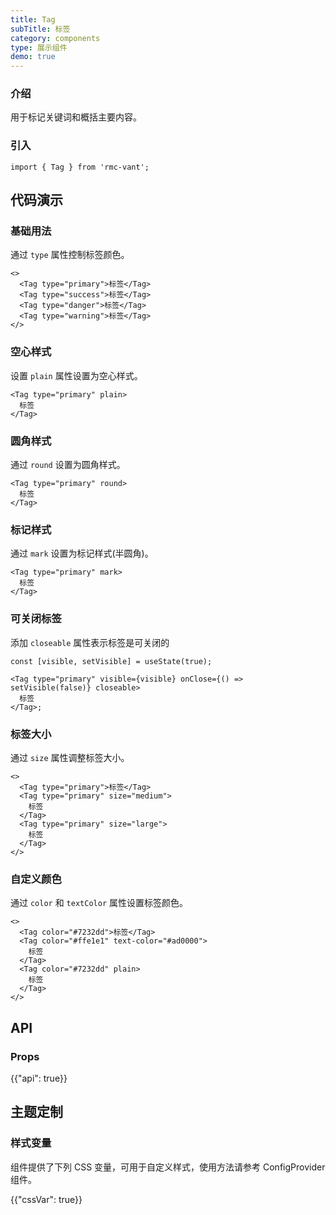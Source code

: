 ```yaml
---
title: Tag
subTitle: 标签
category: components
type: 展示组件
demo: true
---
```


### 介绍

用于标记关键词和概括主要内容。

### 引入

```tsx
import { Tag } from 'rmc-vant';
```

## 代码演示

### 基础用法

通过 `type` 属性控制标签颜色。

```tsx
<>
  <Tag type="primary">标签</Tag>
  <Tag type="success">标签</Tag>
  <Tag type="danger">标签</Tag>
  <Tag type="warning">标签</Tag>
</>
```

### 空心样式

设置 `plain` 属性设置为空心样式。

```tsx
<Tag type="primary" plain>
  标签
</Tag>
```

### 圆角样式

通过 `round` 设置为圆角样式。

```tsx
<Tag type="primary" round>
  标签
</Tag>
```

### 标记样式

通过 `mark` 设置为标记样式(半圆角)。

```tsx
<Tag type="primary" mark>
  标签
</Tag>
```

### 可关闭标签

添加 `closeable` 属性表示标签是可关闭的

```tsx
const [visible, setVisible] = useState(true);

<Tag type="primary" visible={visible} onClose={() => setVisible(false)} closeable>
  标签
</Tag>;
```

### 标签大小

通过 `size` 属性调整标签大小。

```tsx
<>
  <Tag type="primary">标签</Tag>
  <Tag type="primary" size="medium">
    标签
  </Tag>
  <Tag type="primary" size="large">
    标签
  </Tag>
</>
```

### 自定义颜色

通过 `color` 和 `textColor` 属性设置标签颜色。

```tsx
<>
  <Tag color="#7232dd">标签</Tag>
  <Tag color="#ffe1e1" text-color="#ad0000">
    标签
  </Tag>
  <Tag color="#7232dd" plain>
    标签
  </Tag>
</>
```

## API

### Props

{{"api": true}}

## 主题定制

### 样式变量

组件提供了下列 CSS 变量，可用于自定义样式，使用方法请参考 ConfigProvider 组件。

{{"cssVar": true}}
